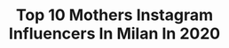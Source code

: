 ---
title: Top 10 Mothers Instagram Influencers In Milan In 2020
description: >-
  Find top mothers Instagram influencers in Milan in 2020. Most popular hashtags: #love #iorestoacasa #houseofninja #milano.
platform: Instagram
profiles:
  - username: "la_snika"
    fullname: >-
      Federica Ricci
    location: "Italy"
    followers: 19237
    engagement: 1416
    commentsToLikes: 0.086309
    avatar: "https://scontent-atl3-1.cdninstagram.com/v/t51.2885-19/s320x320/58409899_822193131481164_4422578612679475200_n.jpg?_nc_ht=scontent-atl3-1.cdninstagram.com&_nc_ohc=u9y_zEqANFgAX90Z2JN&oh=4d8c517a406f45d3459744eb5a3ac383&oe=5EB957E5"
    verified: false
    hashtags: "#alwaysoncreamtomatte, #sparkleandshine, #mfw2020, #quarantena"
  - username: "labfujiko"
    fullname: >-
      L A   B.   F U J I K O
    location: "Italy"
    followers: 15183
    engagement: 1032
    commentsToLikes: 0.038240
    avatar: "https://scontent-ams4-1.cdninstagram.com/v/t51.2885-19/s320x320/54447211_459713204766018_8682456618576642048_n.jpg?_nc_ht=scontent-ams4-1.cdninstagram.com&_nc_ohc=eBIAIsIrN7MAX9OLY8T&oh=aba3543894ad98c4be68da4994159cde&oe=5EBB6782"
    verified: false
    hashtags: "#frankyrizardo, #houseofninja, #clubdomani, #voguing"
  - username: "zoesinopoli"
    fullname: >-
      ZOE ☆
    location: "Italy"
    followers: 7135
    engagement: 705
    commentsToLikes: 0.012440
    avatar: "https://scontent-lhr8-1.cdninstagram.com/v/t51.2885-19/s320x320/73284292_1299254133588579_6138974172681863168_n.jpg?_nc_ht=scontent-lhr8-1.cdninstagram.com&_nc_ohc=EWSIIPxkjU4AX8hd4CR&oh=1d6d8b81a96c5a4fff94db7436da8743&oe=5EB97F95"
    verified: false
    hashtags: "#fun, #brother, #related, #mom"
  - username: "frreeenss"
    fullname: >-
      Francesca Zanzi 🇨🇭🇮🇹
    location: "Italy"
    followers: 10820
    engagement: 690
    commentsToLikes: 0.028222
    avatar: "https://scontent-nrt1-1.cdninstagram.com/v/t51.2885-19/s320x320/74410559_438946883487114_6774371479833280512_n.jpg?_nc_ht=scontent-nrt1-1.cdninstagram.com&_nc_ohc=Q2CukRDlX9MAX_d3_IO&oh=3246cd377356ea4e968fc654d8598a41&oe=5E9D8272"
    verified: false
    hashtags: "#world, #cucciole, #teammates, #blackandwhite"
  - username: "twerkwithnady"
    fullname: >-
      NADEGE OKOU 🇮🇹🇨🇮
    location: "Italy"
    followers: 21214
    engagement: 219
    commentsToLikes: 0.041431
    avatar: "https://scontent-ams4-1.cdninstagram.com/v/t51.2885-19/s320x320/69715491_462020137858748_366754331216576512_n.jpg?_nc_ht=scontent-ams4-1.cdninstagram.com&_nc_ohc=Sczl0Odr0MkAX91-5_Y&oh=958075e41e45d73b5d3b8dbf623c0a7d&oe=5EB44E33"
    verified: false
    hashtags: "#fiducia, #concorso, #hiphopdance, #reggaeton"
  - username: "sara___ricciardi"
    fullname: >-
      Sara Ricciardi
    location: "Italy"
    followers: 16768
    engagement: 283
    commentsToLikes: 0.020161
    avatar: "https://scontent-amt2-1.cdninstagram.com/v/t51.2885-19/s320x320/79225658_987890828262374_6343751392947077120_n.jpg?_nc_ht=scontent-amt2-1.cdninstagram.com&_nc_ohc=7zAAY_xInHsAX-RMfBa&oh=b89f4cac648bd5c2b164f0861f72ee78&oe=5EB29B3E"
    verified: false
    hashtags: "#lover, #breath, #high, #sandorbortnik"
  - username: "janeta_ker"
    fullname: >-
      Janeta Ker
    location: "Italy"
    followers: 142996
    engagement: 729
    commentsToLikes: 0.159584
    avatar: "https://scontent-ams4-1.cdninstagram.com/v/t51.2885-19/s320x320/75305211_444746696437167_195113131532353536_n.jpg?_nc_ht=scontent-ams4-1.cdninstagram.com&_nc_ohc=_Ag3KHsXr-QAX-NgBb5&oh=4e339d98743979366be3c42047230bcc&oe=5EB804B6"
    verified: false
    hashtags: "#happybirthday, #oneweek, #uncle, #lottery"
  - username: "stephanie.and.tyana"
    fullname: >-
      STEPHANIE E TYANA
    location: "Italy"
    followers: 63756
    engagement: 418
    commentsToLikes: 0.089206
    avatar: "https://scontent-ams4-1.cdninstagram.com/v/t51.2885-19/s320x320/66673588_430422417545902_1044025946006355968_n.jpg?_nc_ht=scontent-ams4-1.cdninstagram.com&_nc_ohc=rsBtFwMiOUQAX-yk0Bc&oh=7cb08b20f8e2929bf6ad835694a52163&oe=5EB90602"
    verified: false
    hashtags: "#fashion, #contestgiveaway, #picoftheday, #youandme"
  - username: "danam_70"
    fullname: >-
      𝔻𝕒𝕟𝕚𝕖𝕝𝕒 𝕄
    location: "Italy"
    followers: 20428
    engagement: 412
    commentsToLikes: 0.108154
    avatar: "https://scontent-lhr8-1.cdninstagram.com/v/t51.2885-19/s320x320/40279124_483376028804505_3117633330426675200_n.jpg?_nc_ht=scontent-lhr8-1.cdninstagram.com&_nc_ohc=2cpSyjw24r8AX_O3N3F&oh=19c261fc9e50b7efd79c5e344b610874&oe=5EB9C2B9"
    verified: false
    hashtags: "#retinolserum, #amantidelcioccolato, #stylish, #riflessioniprofonde"
  - username: "geriniclaudia"
    fullname: >-
      Claudia Gerini
    location: "Italy"
    followers: 265913
    engagement: 148
    commentsToLikes: 0.025204
    avatar: "https://scontent-lhr8-1.cdninstagram.com/v/t51.2885-19/s320x320/83211076_528453611360043_3375830009594773504_n.jpg?_nc_ht=scontent-lhr8-1.cdninstagram.com&_nc_ohc=DM5IfqbqeqMAX9-T_q0&oh=537ac13044e28e74f5d5e49cbb12b1c8&oe=5EBA9421"
    verified: true
    hashtags: "#cinema, #love, #girlspower, #distantimauniti"
---